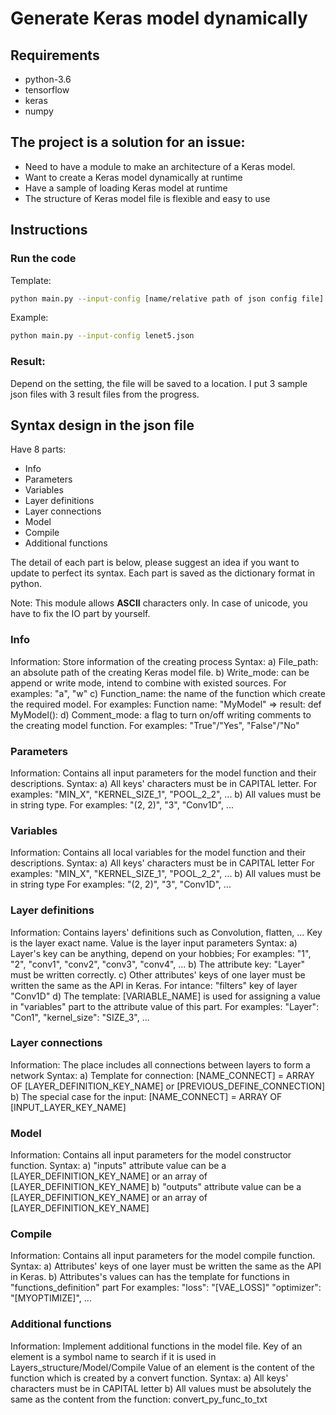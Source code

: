 # Generate Keras model dynamically

## Requirements
- python-3.6
- tensorflow
- keras
- numpy

## The project is a solution for an issue:
- Need to have a module to make an architecture of a Keras model.
- Want to create a Keras model dynamically at runtime
- Have a sample of loading Keras model at runtime
- The structure of Keras model file is flexible and easy to use

## Instructions

### Run the code
Template:
```bash
python main.py --input-config [name/relative path of json config file]
```
Example:
```bash
python main.py --input-config lenet5.json
```

### Result:
Depend on the setting, the file will be saved to a location.
I put 3 sample json files with 3 result files from the progress.

## Syntax design in the json file
Have 8 parts:
- Info
- Parameters
- Variables
- Layer definitions
- Layer connections
- Model
- Compile
- Additional functions

The detail of each part is below, please suggest an idea if you want to update to perfect its syntax.
Each part is saved as the dictionary format in python.

Note: This module allows **ASCII** characters only. In case of unicode, you have to fix the IO part by yourself.

### Info
Information:
    Store information of the creating process
Syntax:
    a)  File_path: an absolute path of the creating Keras model file.
    b)  Write_mode: can be append or write mode, intend to combine with 
    existed sources. 
        For examples: "a", "w"
    c)  Function_name: the name of the function which create the 
    required model.
        For examples:
            Function name: "MyModel" => result: def MyModel():
    d)  Comment_mode: a flag to turn on/off writing comments to the 
    creating model function.
        For examples: "True"/"Yes", "False"/"No"

### Parameters
Information:
    Contains all input parameters for the model function and their
    descriptions.
Syntax:
    a)  All keys' characters must be in CAPITAL letter.
        For examples: "MIN_X", "KERNEL_SIZE_1", "POOL_2_2", ...
    b)  All values must be in string type.
        For examples: "(2, 2)", "3", "Conv1D", ...

### Variables
Information:
    Contains all local variables for the model function and their
    descriptions.
Syntax:
    a)  All keys' characters must be in CAPITAL letter
        For examples: "MIN_X", "KERNEL_SIZE_1", "POOL_2_2", ...
    b)  All values must be in string type
        For examples: "(2, 2)", "3", "Conv1D", ...

### Layer definitions
Information:
    Contains layers' definitions such as Convolution, flatten, ...
    Key is the layer exact name.
    Value is the layer input parameters
Syntax:
    a)  Layer's key can be anything, depend on your hobbies;
        For examples: "1", "2", "conv1", "conv2", "conv3", "conv4", ...
    b)  The attribute key: "Layer" must be written correctly.
    c)  Other attributes' keys of one layer must be written the same as 
    the API in Keras.
        For intance: "filters" key of layer "Conv1D"
    d)  The template: [VARIABLE_NAME] is used for assigning a value in
    "variables" part to the attribute value of this part.
        For examples: "Layer": "Con1", "kernel_size": "SIZE_3", ... 

### Layer connections
Information:
    The place includes all connections between layers to form a network
Syntax:
    a)  Template for connection:
        [NAME_CONNECT] = ARRAY OF [LAYER_DEFINITION_KEY_NAME] 
                                or [PREVIOUS_DEFINE_CONNECTION]
    b)  The special case for the input:
            [NAME_CONNECT] = ARRAY OF [INPUT_LAYER_KEY_NAME]

### Model
Information:
    Contains all input parameters for the model constructor function.
Syntax:
    a)  "inputs" attribute value can be a [LAYER_DEFINITION_KEY_NAME] or 
    an array of [LAYER_DEFINITION_KEY_NAME]
    b)  "outputs" attribute value can be a [LAYER_DEFINITION_KEY_NAME] 
    or an array of [LAYER_DEFINITION_KEY_NAME]

### Compile
Information:
    Contains all input parameters for the model compile function.
Syntax:
    a)  Attributes' keys of one layer must be written the same as the
    API in Keras.
    b)  Attributes's values can has the template for functions in 
    "functions_definition" part
        For examples: 
            "loss": "[VAE_LOSS]"
            "optimizer": "[MYOPTIMIZE]", ...

### Additional functions
Information:
    Implement additional functions in the model file. 
    Key of an element is a symbol name to search if it is used in 
        Layers_structure/Model/Compile
    Value of an element is the content of the function which is created
        by a convert function.
Syntax:
    a)  All keys' characters must be in CAPITAL letter
    b)  All values must be absolutely the same as the content from the
    function:
        convert_py_func_to_txt

